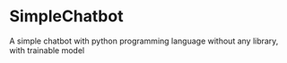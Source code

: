 # SimpleChatbot
A simple chatbot with python programming language without any library, with trainable model
